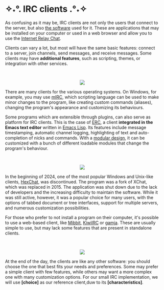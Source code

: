 # ✧˖°. IRC clients .°˖✧

As confusing as it may be, IRC clients are not only the users that connect to the server, but also <u>the software</u> used for it. These are applications that may be installed on your computer or used in a web browser and allow you to use the [Internet Relay Chat](https://en.wikipedia.org/wiki/IRC).

Clients can vary a lot, but most will have the same basic features: connect to a server, join channels, send messages, and receive messages. Some clients may have **additional features**, such as scripting, themes, or integration with other services.

<br>
<p align="center">
  <img src="https://www.researchgate.net/profile/Daphne-Raban/publication/220878890/figure/fig1/AS:687362094936071@1540891302765/Typical-IRC-User-Interface-MIRC.ppm"/>
</p>

There are many clients for the various operating systems. On Windows, for example, you may use [mIRC](https://en.wikipedia.org/wiki/MIRC), which scripting language can be used to make minor changes to the program, like creating custom commands (aliases), changing the program's appearance and customizing its behaviours.

Some programs which are extensible through plugins, can also serve as platform for IRC clients. This is the case of [ERC](https://en.wikipedia.org/wiki/ERC_(software)), a client **integrated in the Emacs text editor** written in [Emacs Lisp](https://en.wikipedia.org/wiki/Emacs_Lisp). Its features include message timestamping, automatic channel logging, highlighting of text and auto-completion of nicks and commands. With a <u>modular design</u>, it can be customized with a bunch of different loadable modules that change the program's behaviour.

<br>
<p align="center">
  <img src="https://blogger.googleusercontent.com/img/b/R29vZ2xl/AVvXsEioE_ZNi-BKQVFOoQLTwVkF99tZwmm11rmGSCzQ2mbiQGcUJjuzq1Vx0NA7X_LTmvmM7jSmU2Z9F7uG7_EyjmDmScPRCzjnl04Ak80YFUajg4QPb4vwrKeeW6IGlJPoUSUMh99tpFdDRlA/s1600/sauron.png"/>
</p>

In the beginning of 2024, one of the most popular Windows and Unix-like clients, [HexChat](https://en.wikipedia.org/wiki/HexChat), was discontinued. The program was a fork of XChat, which was replaced in 2015. The application was shut down due to the lack of developers and the increasing difficulty to maintain the software. While it was still active, however, it was a popular choice for many users, with the options of tabbed document or tree interfaces, support for multiple servers, and numerous customization possibilities.

For those who prefer to not install a program on their computer, it's possible to use a web-based client, like [Mibbit](https://en.wikipedia.org/wiki/Mibbit), [KiwiIRC](https://kiwiirc.com/) or [gamja](https://web.libera.chat/gamja/). These are usually simple to use, but may lack some features that are present in standalone clients.

<br>
<p align="center">
  <img src="https://widgetmanager.mibbit.com/widget1.png"/>
</p>

At the end of the day, the clients are like any other software: you should choose the one that best fits your needs and preferences. Some may prefer a simple client with few features, while others may want a more complex one with many customization options. For our small IRC implementation, we will use **[choice]** as our reference client,duw to its **[characteristics]**.
